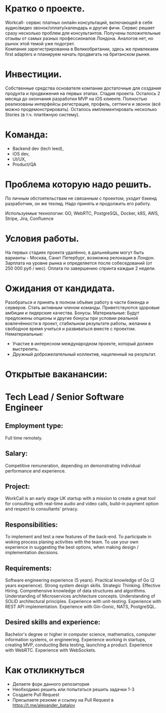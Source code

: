 # Кратко о проекте.

Workcall- сервис платных онлайн консультаций, включающей в себя аудио/видео звонок/оплату/календарь и другие фичи. Сервис решает сразу несколько  проблем  для консультантов. 
Получены положительные отзывы от самых разных профессионалов Лондона.
Аналогов  нет, но  рынок этой темой уже подогрет.  
Компания зарегистрированна в Великобритании, здесь же привлекаем first adapters и планируем начать продвигать на британском рынке.

# Инвестиции.
Собственные средства основателя компании достаточные для создания продукта и продвижения на первых этапах.
Стадия проекта. 
Осталось 2 месяца до окончания разработки MVP на iOS клиенте. Полностью реализованы интерфейсы регистрация, профиль, сеттинги и звонок (всё можно продемонстрировать). Осталось имплементировать несколько Stories (в т.ч. платёжную систему).

# Kоманда:
- Backend dev (tech leed),
- iOS dev, 
- UI/UX, 
- Product/QA

# Проблема которую надо решить.
По личным обстоятельствам не связанным с проектом, уходит бэкенд разработчик, он же техлид. Надо принять и продолжить его работу.

Используемые технологии: GO, WebRTC, PostgreSQL, Docker, k8S, AWS, Stripe, Jira, Confluence

# Условия работы.
На первых стадиях проекта удалённо, в дальнейшем могут быть варианты -  Москва, Санкт Петербург, возможна релокация в Лондон.
Зарплата на уровне рынка и определяется после собеседований (от 250 000 руб / мес). Оплата по завершению спринта каждые 2 недели. 

# Ожидания от кандидата.
Разобраться и принять в полном объёме работу в части  бэкенда и серверов. Стать активным членом команды. Приветствуются здоровые амбиции и лидерские качества. 
Бонусы. 
Материальные: 
Будут предложены опционы и другие бонусы при условии реальной вовлечённости в проект, стабильном результате работы, желании в свободное время учиться и развиваться вместе с проектом.
Нематериальные: 
- Участие в интересном международном проекте, который должен выстрелить.
- Дружный доброжелательный коллектив, нацеленный на результат.

# Открытые ваканансии:

# Tech Lead / Senior Software Engineer

## Employment type: 
Full time remotely.

## Salary: 
Competitive remuneration, depending on demonstrating individual performance and experience.

## Project:
WorkCall is an early stage UK startup with a mission to create a great tool for consulting with real-time audio and video calls, build-in payment option and respect to consultants' privacy.

## Responsibilities:
To implement and test a new features of the back-end.
To participate in woking process planing activities with the team.
To use your own experience in suggesting the best options, when making design / implementation decisions.

## Requirements:
Software engineering experience (5 years).
Practical knowledge of Go (2 years experience).
Strong system design skills.
Strategic Thinking.
Effective Hiring.
Comprehensive knowledge of data structures and algorithms.
Understanding of Microservices architecture concepts.
Understanding of SOLID architectural principles.
Experience with unit-testing.
Experience with REST API implementation.
Experience with Gin-Gonic, NATS, PostgreSQL.

## Desired skills and experience:
Bachelor's degree or higher in computer science, mathematics, computer information systems, or engineering.
Experience working in startups, creating MVP, conducting Beta testing, launching a product.
Experience with WebRTC.
Experience with WebSockets.

# Как откликнуться

- Делаете форк данного репозитория 
- Необходимо решить или попытаться решить задачки 1-3
- Создаете Pull Request 
- Присылаете резюме и ссылку на Pull Request в https://t.me/alexander_batalov